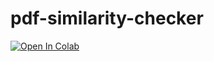 # pdf-similarity-checker
[![Open In Colab](https://colab.research.google.com/assets/colab-badge.svg)](https://colab.research.google.com/github/pandukaneluwala/pdf-similarity-checker/blob/main/similarity.ipynb)
